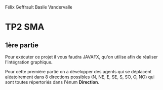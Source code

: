 Félix Geffrault
Basile Vandervalle

# TP2 SMA

## 1ère partie
Pour exécuter ce projet il vous faudra JAVAFX, qu'on utilise afin de réaliser l'intégration graphique.

Pour cette première partie on a développer des agents qui se déplacent aléatoirement dans 8 directions possibles (N, NE, E, SE, S, SO, O, NO) qui sont toutes répertoriés dans l'énum **Direction**.